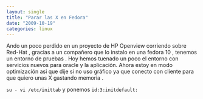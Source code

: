 ```yaml
---
layout: single
title: "Parar las X en Fedora"
date: "2009-10-19"
categories: linux
---
```


Ando un poco perdido en un proyecto de HP Openview corriendo sobre Red-Hat , gracias a un compañero que lo instalo en una fedora 10 , tenemos un entorno de pruebas . Hoy hemos tuenado un poco el entorno con servicios nuevos para oracle y la aplicación. Ahora estoy en modo optimización asi que dije si no uso gráfico ya que conecto con cliente para que quiero unas X gastando memoria .

`su - vi /etc/inittab` y ponemos `id:3:initdefault:`
